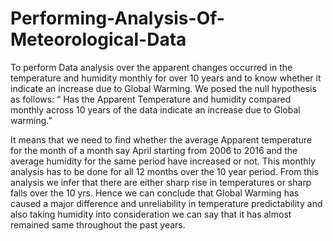 # Performing-Analysis-Of-Meteorological-Data
To perform Data analysis over the apparent changes occurred in the temperature and humidity monthly for over 10 years and to know whether it indicate an increase due to Global Warming. We posed the null hypothesis as follows:
“ Has the Apparent Temperature and humidity compared monthly across 10 years of the data indicate an increase due to Global warming.”

It means that we need to find whether the average Apparent temperature for the month of a month say April starting from 2006 to 2016 and the average humidity for the same period have increased or not. This monthly analysis has to be done for all 12 months over the 10 year period.
From this analysis we infer that there are either sharp rise in temperatures or sharp falls over the 10 yrs. Hence we can conclude that Global Warming has caused a major difference and unreliability in temperature predictability and also taking humidity into consideration we can say that it has almost remained same throughout the past years.
